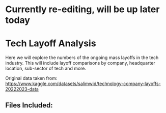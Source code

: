 # Currently re-editing, will be up later today
# Tech Layoff Analysis

Here we will explore the numbers of the ongoing mass layoffs in the tech industry. This will include layoff comparisons by company, headquarter location,
sub-sector of tech and more.

Original data taken from: https://www.kaggle.com/datasets/salimwid/technology-company-layoffs-20222023-data

## Files Included:
